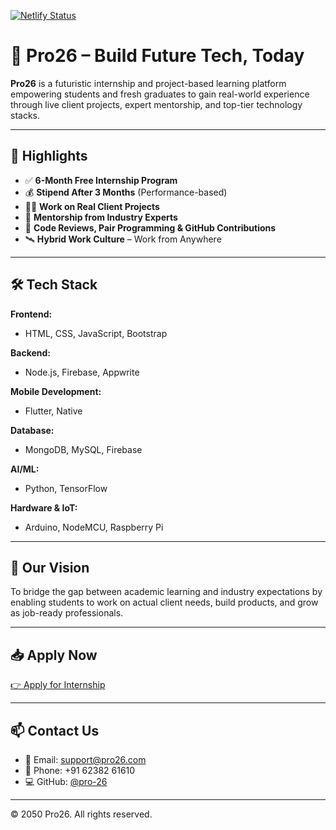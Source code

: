 [![Netlify Status](https://api.netlify.com/api/v1/badges/1219a295-cd0f-4752-9e93-b3ed945fd947/deploy-status)](https://app.netlify.com/projects/pro26/deploys)
# 🚀 Pro26 – Build Future Tech, Today

**Pro26** is a futuristic internship and project-based learning platform empowering students and fresh graduates to gain real-world experience through live client projects, expert mentorship, and top-tier technology stacks.

---

## 🌟 Highlights

- ✅ **6-Month Free Internship Program**
- 💰 **Stipend After 3 Months** (Performance-based)
- 👨‍💻 **Work on Real Client Projects**
- 🧠 **Mentorship from Industry Experts**
- 🧪 **Code Reviews, Pair Programming & GitHub Contributions**
- 🛰️ **Hybrid Work Culture** – Work from Anywhere

---

## 🛠️ Tech Stack

**Frontend:**
- HTML, CSS, JavaScript, Bootstrap

**Backend:**
- Node.js, Firebase, Appwrite

**Mobile Development:**
- Flutter, Native

**Database:**
- MongoDB, MySQL, Firebase

**AI/ML:**
- Python, TensorFlow

**Hardware & IoT:**
- Arduino, NodeMCU, Raspberry Pi

---

## 🧠 Our Vision

To bridge the gap between academic learning and industry expectations by enabling students to work on actual client needs, build products, and grow as job-ready professionals.

---

## 📥 Apply Now

[👉 Apply for Internship](https://internship.pro26.in/apply)

---

## 📫 Contact Us

- 📧 Email: [support@pro26.com](mailto:support@pro26.com)
- 📱 Phone: +91 62382 61610
- 💻 GitHub: [@pro-26](https://github.com/pro-26)

---

© 2050 Pro26. All rights reserved.
